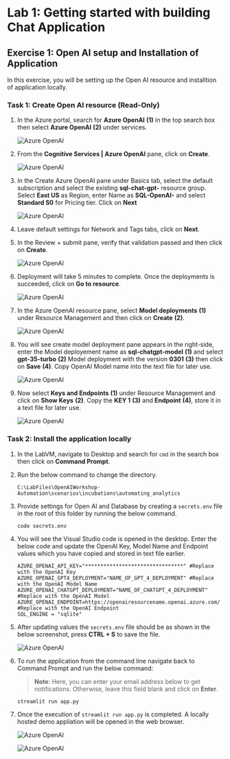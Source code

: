 # Lab 1: Getting started with building Chat Application

## Exercise 1: Open AI setup and Installation of Application

In this exercise, you will be setting up the Open AI resource and installtion of application locally.

### Task 1: Create Open AI resource (Read-Only)

1. In the Azure portal, search for **Azure OpenAI** **(1)** in the top search box then select **Azure OpenAI** **(2)** under services.

   ![](images/search-openai.png "Azure OpenAI")
   
1. From the **Cognitive Services | Azure OpenAI** pane, click on **Create**.

   ![](images/select-openai.png "Azure OpenAI")
   
1. In the Create Azure OpenAI pane under Basics tab, select the default subscription and select the existing **sql-chat-gpt-<inject key="Deployment ID" enableCopy="false"/>** resource group. Select **East US** as Region, enter Name as **SQL-OpenAI-<inject key="Deployment ID" enableCopy="false"/>** and select **Standard S0** for Pricing tier. Click on **Next**

   ![](images/create-openai-basics.png "Azure OpenAI")
   
1. Leave default settings for Network and Tags tabs, click on **Next**.

1. In the Review + submit pane, verify that validation passed and then click on **Create**.

   ![](images/create-openai-validate.png "Azure OpenAI")
   
1. Deployment will take 5 minutes to complete. Once the deployments is succeeded, click on **Go to resource**.

   ![](images/gotoresource.png "Azure OpenAI")
   
1. In the Azure OpenAI resource pane, select **Model deployments** **(1)** under Resource Management and then click on **Create** **(2)**.

   ![](images/openai-model-deployment.png "Azure OpenAI")
   
1. You will see create model deployment pane appears in the right-side, enter the Model deployement name as **sql-chatgpt-model** **(1)** and select **gpt-35-turbo** **(2)** Model deployment with the version **0301** **(3)** then click on **Save** **(4)**. Copy OpenAI Model name into the text file for later use.

   ![](images/openai-create-model.png "Azure OpenAI")
   
1. Now select **Keys and Endpoints** **(1)** under Resource Management and click on **Show Keys** **(2)**. Copy the **KEY 1** **(3)** and **Endpoint** **(4)**, store it in a text file for later use.

   ![](images/openai-keys-ep.png "Azure OpenAI")
   
### Task 2: Install the application locally

1. In the LabVM, navigate to Desktop and search for `cmd` in the search box then click on **Command Prompt**.
   
1. Run the below command to change the directory.

   ```
   C:\LabFiles\OpenAIWorkshop-Automation\scenarios\incubations\automating_analytics
   ```
   
1. Provide settings for Open AI and Database by creating a ```secrets.env``` file in the root of this folder by running the below command.

   ```
   code secrets.env
   ```
   
1. You will see the Visual Studio code is opened in the desktop. Enter the below code and update the OpenAI Key, Model Name and Endpoint values which you have copied and stored in text file earlier.

   ```
   AZURE_OPENAI_API_KEY="********************************" #Replace with the OpenAI Key
   AZURE_OPENAI_GPT4_DEPLOYMENT="NAME_OF_GPT_4_DEPLOYMENT" #Replace with the OpenAI Model Name
   AZURE_OPENAI_CHATGPT_DEPLOYMENT="NAME_OF_CHATGPT_4_DEPLOYMENT" #Replace with the OpenAI Model
   AZURE_OPENAI_ENDPOINT=https://openairesourcename.openai.azure.com/ #Replace with the OpenAI Endpoint
   SQL_ENGINE = "sqlite"
   ```
   
1. After updating values the `secrets.env` file should be as shown in the below screenshot, press **CTRL + S** to save the file.

   ![](images/vscode-secrets.png "Azure OpenAI")
   
1. To run the application from the command line navigate back to Command Prompt and run the below command:

   >**Note**: Here, you can enter your email address below to get notifications. Otherwise, leave this field blank and click on **Enter**.

   ```
   streamlit run app.py
   ```
   
1. Once the execution of `streamlit run app.py` is completed. A locally hosted demo appliation will be opened in the web browser. 

   ![](images/streamlit-run-latest.png "Azure OpenAI")
   
   ![](images/demo-app.png "Azure OpenAI")
